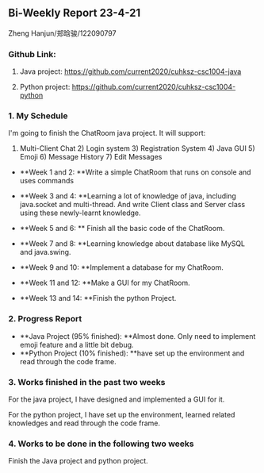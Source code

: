 ## Bi-Weekly Report 23-4-21

Zheng Hanjun/郑晗骏/122090797

### Github Link:

1) Java project: https://github.com/current2020/cuhksz-csc1004-java

2) Python project: https://github.com/current2020/cuhksz-csc1004-python

### 1. My Schedule

I'm going to finish the ChatRoom java project. It will support:

1) Multi-Client Chat 2) Login system 3) Registration System 4) Java GUI 5) Emoji 6) Message History 7) Edit Messages

- **Week 1 and 2: **Write a simple ChatRoom that runs on console and uses commands

- **Week 3 and 4: **Learning a lot of knowledge of java, including java.socket and multi-thread. And write Client class and Server class using these newly-learnt knowledge.

- **Week 5 and 6: ** Finish all the basic code of the ChatRoom.

- **Week 7 and 8: **Learning knowledge about database like MySQL and java.swing.

- **Week 9 and 10: **Implement a database for my ChatRoom.

- **Week 11 and 12: **Make a GUI for my ChatRoom.

- **Week 13 and 14: **Finish the python Project.

### 2. Progress Report

- **Java Project (95% finished): **Almost done. Only need to implement emoji feature and a little bit debug.
- **Python Project (10% finished): **have set up the environment and read through the code frame. 

### 3. Works finished in the past two weeks

For the java project, I have designed and implemented a GUI for it.

For the python project, I have set up the environment, learned related knowledges and read through the code frame.

### 4. Works to be done in the following two weeks

Finish the Java project and python project.